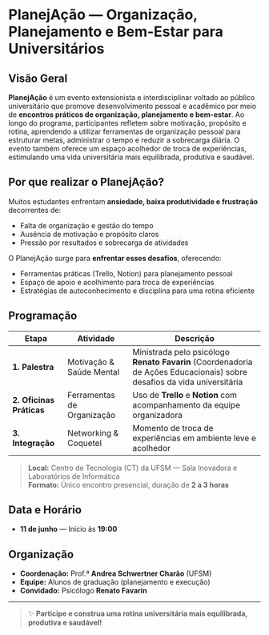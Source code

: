 # PlanejAção — Organização, Planejamento e Bem-Estar para Universitários

## Visão Geral

**PlanejAção** é um evento extensionista e interdisciplinar voltado ao público universitário que promove desenvolvimento pessoal e acadêmico por meio de **encontros práticos de organização, planejamento e bem-estar**. Ao longo do programa, participantes refletem sobre motivação, propósito e rotina, aprendendo a utilizar ferramentas de organização pessoal para estruturar metas, administrar o tempo e reduzir a sobrecarga diária. O evento também oferece um espaço acolhedor de troca de experiências, estimulando uma vida universitária mais equilibrada, produtiva e saudável.

## Por que realizar o PlanejAção?

Muitos estudantes enfrentam **ansiedade, baixa produtividade e frustração** decorrentes de:
- Falta de organização e gestão do tempo  
- Ausência de motivação e propósito claros  
- Pressão por resultados e sobrecarga de atividades  

O PlanejAção surge para **enfrentar esses desafios**, oferecendo:
- Ferramentas práticas (Trello, Notion) para planejamento pessoal  
- Espaço de apoio e acolhimento para troca de experiências  
- Estratégias de autoconhecimento e disciplina para uma rotina eficiente  

## Programação

| Etapa | Atividade | Descrição |
|-------|-----------|-----------|
| **1. Palestra** | Motivação & Saúde Mental | Ministrada pelo psicólogo **Renato Favarin** (Coordenadoria de Ações Educacionais) sobre desafios da vida universitária |
| **2. Oficinas Práticas** | Ferramentas de Organização | Uso de **Trello** e **Notion** com acompanhamento da equipe organizadora |
| **3. Integração** | Networking & Coquetel | Momento de troca de experiências em ambiente leve e acolhedor |

> **Local:** Centro de Tecnologia (CT) da UFSM — Sala Inovadora e Laboratórios de Informática  
> **Formato:** Único encontro presencial, duração de **2 a 3 horas**  

## Data e Horário

- **11 de junho** — Início às **19:00**  

## Organização

- **Coordenação:** Prof.ª **Andrea Schwertner Charão** (UFSM)  
- **Equipe:** Alunos de graduação (planejamento e execução)  
- **Convidado:** Psicólogo **Renato Favarin**  

---

> ✨ **Participe e construa uma rotina universitária mais equilibrada, produtiva e saudável!**  
